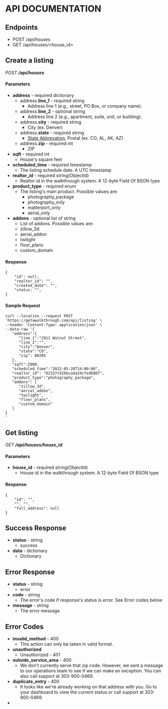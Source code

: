 # API DOCUMENTATION

## Endpoints
* POST /api/houses
* GET /api/houses/<house_id>

## Create a listing
*POST **/api/houses***

#### Parameters
* **address** - required dictionary
  * address.**line_1** - required string
    * Address line 1 (e.g., street, PO Box, or company name).
  * address.**line_2** - optional string
    * Address line 2 (e.g., apartment, suite, unit, or building).
  * address.**city** - required string
    * City (ex. Denver)
  * address.**state** - required string
    * [State Abbrevation](https://www.bls.gov/respondents/mwr/electronic-data-interchange/appendix-d-usps-state-abbreviations-and-fips-codes.htm), Postal (ex. CO, AL, AK, AZ)
  * address.**zip** - required int
    * ZIP
* **sqft** - required int
  * House's square feet
* **scheduled_time** - required timestamp
  * The listing schedule date. A UTC timestamp
* **realtor_id** - required string(ObjectId)
  * Realtor id in the walkthrough system. A 12-byte Field Of BSON type
* **product_type** - required enum
  * The listing's main product. Possible values are:
    * photography_package
    * photography_only
    * matterport_only
    * aerial_only
* **addons** - optional list of string
  * List of addons. Possible values are:
  * zillow_3d
  * aerial_addon
  * twilight
  * floor_plans
  * custom_domain

#### Response
```
{
    "id": null,
    "realtor_id": "",
    "created_date": "",
    "status: "",
}
```

#### Sample Request
```
curl --location --request POST 'https://getawalkthrough.com/api/listing' \
--header 'Content-Type: application/json' \
--data-raw '{
   "address":{
      "line_1":"2911 Walnut Street",
      "line_2":"",
      "city":"Denver",
      "state":"CO",
      "zip": 80205
   },
   "sqft":2000,
   "scheduled_time":"2022-05-20T14:00:00",
   "realtor_id": "62337c91bbcada24cfedb807",
   "product_type":"photography_package",
   "addons": [
      "zillow_3d",
      "aerial_addon",
      "twilight",
      "floor_plans",
      "custom_domain"
   ]
}
'
```


## Get listing
*GET **/api/houses/house_id***

#### Parameters
* **house_id** - required string(ObjectId)
  * House id in the walkthrough system. A 12-byte Field Of BSON type

#### Response
```
{
    "id": "",
    "": "", 
    "full_address": null
}
```

## Success Response
* **status** - string
  * success
* **data** - dictionary 
  * Dictionary

## Error Response
* **status** - string
  * error
* **code** - string
  * The error's code if response's status is error. See Error codes below
* **message** - string
  * The error message

## Error Codes
* **invalid_method** - 400
  * This action can only be taken in valid format.
* **unauthorized**
  * Unauthorized - 401
* **outside_service_area** - 400
  * We don't currently serve that zip code. However, we sent a message to our operations team to see if we can make an exception. You can also call support at 303-900-0469.
* **duplicate_entry** - 400
  * It looks like we're already working on that address with you. Go to your dashboard to view the current status or call support at 303-900-0469.
* 